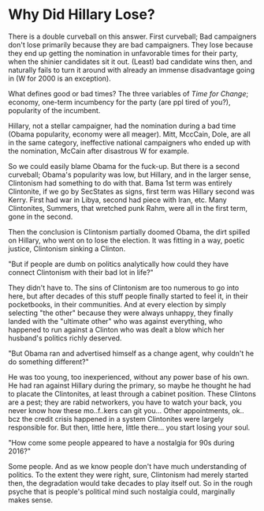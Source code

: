 # Why Did Hillary Lose?

There is a double curveball on this answer. First curveball; Bad
campaigners don't lose primarily because they are bad
campaigners. They lose because they end up getting the nomination in
unfavorable times for their party, when the shinier candidates sit it
out. (Least) bad candidate wins then, and naturally fails to turn it
around with already an immense disadvantage going in (W for 2000 is an
exception).

What defines good or bad times? The three variables of *Time for
Change*; economy, one-term incumbency for the party (are ppl tired of
you?), popularity of the incumbent.

Hillary, not a stellar campaigner, had the nomination during a bad
time (Obama popularity, economy were all meager). Mitt, MccCain, Dole,
are all in the same category, ineffective national campaigners who
ended up with the nomination, McCain after disastrous W for
example.

So we could easily blame Obama for the fuck-up. But there is a second
curveball; Obama's popularity was low, but Hillary, and in the larger
sense, Clintonism had something to do with that. Bama 1st term was
entirely Clintonite, if we go by SecStates as signs, first term was
Hillary second was Kerry. First had war in Libya, second had piece
with Iran, etc. Many Clintonites, Summers, that wretched punk Rahm,
were all in the first term, gone in the second.

Then the conclusion is Clintonism partially doomed Obama, the dirt
spilled on Hillary, who went on to lose the election. It was fitting
in a way, poetic justice, Clintonism sinking a Clinton.

"But if people are dumb on politics analytically how could they have
connect Clintonism with their bad lot in life?"

They didn't have to. The sins of Clintonism are too numerous to go
into here, but after decades of this stuff people finally started to
feel it, in their pocketbooks, in their communities. And at every
election by simply selecting "the other" because they were always
unhappy, they finally landed with the "ultimate other" who was against
everything, who happened to run against a Clinton who was dealt a blow
which her husband's politics richly deserved.

"But Obama ran and advertised himself as a change agent, why couldn't
he do something different?"

He was too young, too inexperienced, without any power base of his
own. He had ran against Hillary during the primary, so maybe he
thought he had to placate the Clintonites, at least through a cabinet
position. These Clintons are a pest; they are rabid networkers, you
have to watch your back, you never know how these mo..f..kers can git
you... Other appointments, ok.. bcz the credit crisis happened in a
system Clintonites were largely responsible for. But then, little
here, little there... you start losing your soul. 

"How come some people appeared to have a nostalgia for 90s during 2016?"

Some people. And as we know people don't have much understanding of
politics. To the extent they were right, sure, Clintonism had merely
started then, the degradation would take decades to play itself
out. So in the rough psyche that is people's political mind such
nostalgia could, marginally makes sense.

